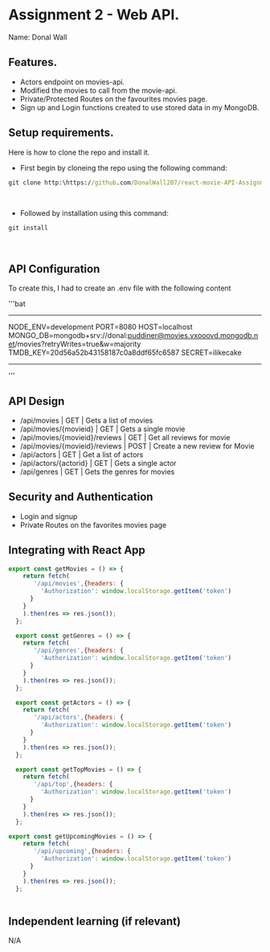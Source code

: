 # Assignment 2 - Web API.

Name: Donal Wall

## Features.
 
 + Actors endpoint on movies-api.
 + Modified the movies to call from the movie-api. 
 + Private/Protected Routes on the favourites movies page.
 + Sign up and Login functions created to use stored data in my MongoDB.

## Setup requirements.

Here is how to clone the repo and install it.

+ First begin by cloneing the repo using the following command:

```bat
git clone http:\https://github.com/DonalWall207/react-movie-API-Assignment2.git
```
​
+ Followed by installation using this command:
​
```bat
git install
```
​
## API Configuration

To create this, I had to create an .env file with the following content

'''bat
_____________________
NODE_ENV=development
PORT=8080
HOST=localhost
MONGO_DB=mongodb+srv://donal:puddiner@movies.vxooovd.mongodb.net/movies?retryWrites=true&w=majority
TMDB_KEY=20d56a52b43158187c0a8ddf65fc6587
SECRET=ilikecake
______________________

'''

## API Design

- /api/movies | GET | Gets a list of movies 
- /api/movies/{movieid} | GET | Gets a single movie 
- /api/movies/{movieid}/reviews | GET | Get all reviews for movie 
- /api/movies/{movieid}/reviews | POST | Create a new review for Movie 
- /api/actors | GET | Get a list of actors
- /api/actors/{actorid} | GET | Gets a single actor
- /api/genres | GET | Gets the genres for movies

## Security and Authentication

+ Login and signup 
+ Private Routes on the favorites movies page

## Integrating with React App

~~~Javascript
export const getMovies = () => {
    return fetch(
       '/api/movies',{headers: {
         'Authorization': window.localStorage.getItem('token')
      }
    }
    ).then(res => res.json());
  };

  export const getGenres = () => {
    return fetch(
       '/api/genres',{headers: {
         'Authorization': window.localStorage.getItem('token')
      }
    }
    ).then(res => res.json());
  };

  export const getActors = () => {
    return fetch(
       '/api/actors',{headers: {
         'Authorization': window.localStorage.getItem('token')
      }
    }
    ).then(res => res.json());
  };

  export const getTopMovies = () => {
    return fetch(
       '/api/top',{headers: {
         'Authorization': window.localStorage.getItem('token')
      }
    }
    ).then(res => res.json());
  };

export const getUpcomingMovies = () => {
    return fetch(
       '/api/upcoming',{headers: {
         'Authorization': window.localStorage.getItem('token')
      }
    }
    ).then(res => res.json());
  };
​
~~~

## Independent learning (if relevant)

N/A